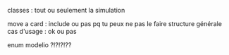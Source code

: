 
classes : tout ou seulement la simulation

move a card : include ou pas pq tu peux ne pas le faire
structure générale cas d'usage : ok ou pas

enum modelio ?!?!?!??

